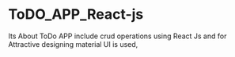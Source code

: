 # ToDO_APP_React-js

Its About ToDo APP include crud operations using React Js and for Attractive designing material UI is used,


